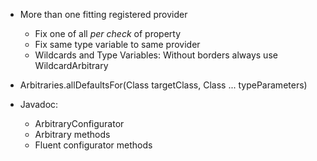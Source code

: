 - More than one fitting registered provider
  - Fix one of all _per check_ of property
  - Fix same type variable to same provider
  - Wildcards and Type Variables: Without borders always use WildcardArbitrary

- Arbitraries.allDefaultsFor(Class<?> targetClass, Class<?> ... typeParameters)

- Javadoc:
  - ArbitraryConfigurator
  - Arbitrary methods
  - Fluent configurator methods
